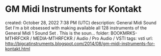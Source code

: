 # GM Midi Instruments for Kontakt

created: October 28, 2022 7:38 PM (UTC)
description: General Midi Sound Set  I'm a bit obsessed with making available all 128 instruments of the General Midi 1  Sound Set . This is the soun...
folder: BOOKMRKS-MTHRFCKR / MEDIA-MTHRFCKR / Audio / Pro Audio / VSTI
tags: vsti
url: http://bigcatinstruments.blogspot.com/2014/08/gm-midi-instruments-for-kontakt.html